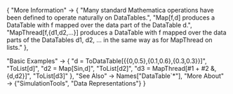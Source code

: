 {
  "More Information" -> {
    "Many standard Mathematica operations have been defined to operate naturally on DataTables.",
    "Map[f,d] produces a DataTable with f mapped over the data part of the DataTable d.",
    "MapThread[f,{d1,d2,...}] produces a DataTable with f mapped over the data parts of the DataTables d1, d2, ... in the same way as for MapThread on lists."
  },

  "Basic Examples" -> {
    "d = ToDataTable[{{0,0.5},{0.1,0.6},{0.3,0.3}}]",
    "ToList[d]",
    "d2 = Map[Sin,d]",
    "ToList[d2]",
    "d3 = MapThread[#1 + #2 &,{d,d2}]",
    "ToList[d3]"
    },
  "See Also" -> 
    Names["DataTable`*"],
  "More About" -> {"SimulationTools", "Data Representations"}
}
